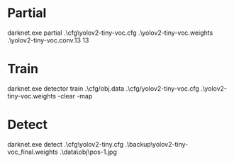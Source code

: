 # Partial

darknet.exe partial .\cfg\yolov2-tiny-voc.cfg .\yolov2-tiny-voc.weights .\yolov2-tiny-voc.conv.13 13

# Train

darknet.exe detector train .\cfg/obj.data .\cfg/yolov2-tiny-voc.cfg .\yolov2-tiny-voc.weights -clear -map

# Detect

darknet.exe detect .\cfg\yolov2-tiny.cfg .\backup\yolov2-tiny-voc_final.weights .\data\obj\pos-1.jpg
